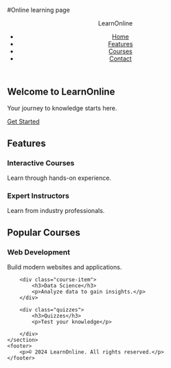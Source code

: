 #Online learning page
<!DOCTYPE html>
<html lang="en">
<head>
    <meta charset="UTF-8">
    <meta name="viewport" content="width=device-width, initial-scale=1.0">
    <title>Online Learning Platform</title>
    <link rel="stylesheet" href="style.css">
</head>
<div class="background-container"></div>
<body>
    <header>
        <div class="logo">LearnOnline</div>
        <nav>
            <ul>
                <li><a href="#home">Home</a></li>
                <li><a href="#features">Features</a></li>
                <li><a href="#courses">Courses</a></li>
                <li><a href="#contact">Contact</a></li>
            </ul>
        </nav>
    </header>
    <section class="hero">
        <h1>Welcome to LearnOnline</h1>
        <p>Your journey to knowledge starts here.</p>
        <a href="#courses" class="cta-button">Get Started</a>
    </section>
    <section class="features" id="features">
        <h2>Features</h2>
        <div class="feature-item">
            <h3>Interactive Courses</h3>
            <p>Learn through hands-on experience.</p>
        </div>
        <div class="feature-item">
            <h3>Expert Instructors</h3>
            <p>Learn from industry professionals.</p>
        </div>
    <section class="courses" id="courses">
        <h2>Popular Courses</h2>
        <div class="course-item">
            <h3>Web Development</h3>
            <p>Build modern websites and applications.</p>
        </div>
        
        <div class="course-item">
            <h3>Data Science</h3>
            <p>Analyze data to gain insights.</p>
        </div>

        <div class="quizzes">
            <h3>Quizzes</h3>
            <p>Test your knowledge</p>

        </div>
    </section>
    <footer>
        <p>© 2024 LearnOnline. All rights reserved.</p>
    </footer>
</body>
</html>
